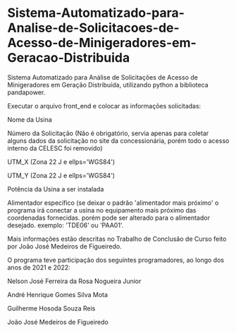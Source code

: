 # Sistema-Automatizado-para-Analise-de-Solicitacoes-de-Acesso-de-Minigeradores-em-Geracao-Distribuida
Sistema Automatizado para Análise de Solicitações de Acesso de Minigeradores em Geração Distribuída, utilizando python a biblioteca pandapower.

Executar o arquivo front_end
e colocar as informações solicitadas:

Nome da Usina

Número da Solicitação (Não é obrigatório, servia apenas para coletar alguns dados da solicitação no site da concessionária, porém todo o acesso interno da CELESC foi removido)

UTM_X (Zona 22 J e ellps='WGS84')

UTM_Y (Zona 22 J e ellps='WGS84')

Potência da Usina a ser instalada

Alimentador específico (se deixar o padrão 'alimentador mais próximo' o programa irá conectar a usina no equipamento mais próximo das coordenadas fornecidas. porém pode ser alterado para o alimentador desejado. exemplo: 'TDE06' ou 'PAA01'.

Mais informações estão descritas no Trabalho de Conclusão de Curso feito por João José Medeiros de Figueiredo.

O programa teve participação dos seguintes programadores, ao longo dos anos de 2021 e 2022:

Nelson José Ferreira da Rosa Nogueira Junior

André Henrique Gomes Silva Mota

Guilherme Hosoda Souza Reis

João José Medeiros de Figueiredo


